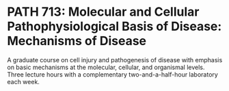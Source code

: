 # PATH 713: Molecular and Cellular Pathophysiological Basis of Disease: Mechanisms of Disease

A graduate course on cell injury and pathogenesis of disease with emphasis on basic mechanisms at the molecular, cellular, and organismal levels. Three lecture hours with a complementary two-and-a-half-hour laboratory each week.